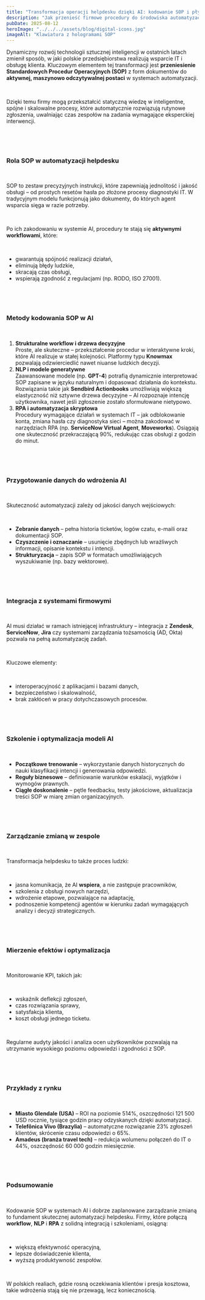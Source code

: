 ```yaml
---
title: "Transformacja operacji helpdesku dzięki AI: kodowanie SOP i płynne wdrożenie"
description: "Jak przenieść firmowe procedury do środowiska automatyzacji AI i zapewnić efektywną zmianę"
pubDate: 2025-08-12
heroImage: "../../../assets/blog/digital-icons.jpg"
imageAlt: "Klawiatura z hologramami SOP"
---
```


<p>Dynamiczny rozw&oacute;j technologii sztucznej inteligencji w ostatnich latach zmienił spos&oacute;b, w jaki polskie przedsiębiorstwa realizują wsparcie IT i obsługę klienta. Kluczowym elementem tej transformacji jest <strong>przeniesienie Standardowych Procedur Operacyjnych (SOP)</strong> z form dokument&oacute;w do <strong>aktywnej, maszynowo odczytywalnej postaci</strong> w systemach automatyzacji.</p>
<p>&nbsp;</p>
<p>Dzięki temu firmy mogą przekształcić statyczną wiedzę w inteligentne, sp&oacute;jne i skalowalne procesy, kt&oacute;re automatycznie rozwiązują rutynowe zgłoszenia, uwalniając czas zespoł&oacute;w na zadania wymagające eksperckiej interwencji.</p>
<p>&nbsp;</p><p>&nbsp;</p>
<h3><strong>Rola SOP w automatyzacji helpdesku</strong></h3>
<p>&nbsp;</p>
<p>SOP to zestaw precyzyjnych instrukcji, kt&oacute;re zapewniają jednolitość i jakość obsługi &ndash; od prostych reset&oacute;w hasła po złożone procesy diagnostyki IT. W tradycyjnym modelu funkcjonują jako dokumenty, do kt&oacute;rych agent wsparcia sięga w razie potrzeby.</p>
<p>&nbsp;</p>
<p>Po ich zakodowaniu w systemie AI, procedury te stają się <strong>aktywnymi workflowami</strong>, kt&oacute;re:</p>
<p>&nbsp;</p>
<ul>
<li>gwarantują sp&oacute;jność realizacji działań,</li>
<li>eliminują błędy ludzkie,</li>
<li>skracają czas obsługi,</li>
<li>wspierają zgodność z regulacjami (np. RODO, ISO 27001).</li>
</ul>
<p>&nbsp;</p><p>&nbsp;</p>
<h3><strong>Metody kodowania SOP w AI</strong></h3>
<p>&nbsp;</p>
<ol>
<li><strong> Strukturalne workflow i drzewa decyzyjne</strong><strong><br /></strong> Proste, ale skuteczne &ndash; przekształcenie procedur w interaktywne kroki, kt&oacute;re AI realizuje w stałej kolejności. Platformy typu <strong>Knowmax</strong> pozwalają odzwierciedlić nawet niuanse ludzkich decyzji.</li>
<li><strong> NLP i modele generatywne</strong><strong><br /></strong> Zaawansowane modele (np. <strong>GPT-4</strong>) potrafią dynamicznie interpretować SOP zapisane w języku naturalnym i dopasować działania do kontekstu. Rozwiązania takie jak <strong>Sendbird Actionbooks</strong> umożliwiają większą elastyczność niż sztywne drzewa decyzyjne &ndash; AI rozpoznaje intencję użytkownika, nawet jeśli zgłoszenie zostało sformułowane nietypowo.</li>
<li><strong> RPA i automatyzacja skryptowa</strong><strong><br /></strong> Procedury wymagające działań w systemach IT &ndash; jak odblokowanie konta, zmiana hasła czy diagnostyka sieci &ndash; można zakodować w narzędziach RPA (np. <strong>ServiceNow Virtual Agent</strong>, <strong>Moveworks</strong>). Osiągają one skuteczność przekraczającą 90%, redukując czas obsługi z godzin do minut.</li>
</ol>
<p>&nbsp;</p><p>&nbsp;</p>
<h3><strong>Przygotowanie danych do wdrożenia AI</strong></h3>
<p>&nbsp;</p>
<p>Skuteczność automatyzacji zależy od jakości danych wejściowych:</p>
<p>&nbsp;</p>
<ul>
<li><strong>Zebranie danych</strong> &ndash; pełna historia ticket&oacute;w, log&oacute;w czatu, e-maili oraz dokumentacji SOP.</li>
<li><strong>Czyszczenie i oznaczanie</strong> &ndash; usunięcie zbędnych lub wrażliwych informacji, opisanie kontekstu i intencji.</li>
<li><strong>Strukturyzacja</strong> &ndash; zapis SOP w formatach umożliwiających wyszukiwanie (np. bazy wektorowe).</li>
</ul>
<p>&nbsp;</p><p>&nbsp;</p>
<h3><strong>Integracja z systemami firmowymi</strong></h3>
<p>&nbsp;</p>
<p>AI musi działać w ramach istniejącej infrastruktury &ndash; integracja z <strong>Zendesk</strong>, <strong>ServiceNow</strong>, <strong>Jira</strong> czy systemami zarządzania tożsamością (AD, Okta) pozwala na pełną automatyzację zadań.</p>
<p>&nbsp;</p>
<p>Kluczowe elementy:</p>
<p>&nbsp;</p>
<ul>
<li>interoperacyjność z aplikacjami i bazami danych,</li>
<li>bezpieczeństwo i skalowalność,</li>
<li>brak zakł&oacute;ceń w pracy dotychczasowych proces&oacute;w.</li>
</ul>
<p>&nbsp;</p><p>&nbsp;</p>
<h3><strong>Szkolenie i optymalizacja modeli AI</strong></h3>
<p>&nbsp;</p>
<ul>
<li><strong>Początkowe trenowanie</strong> &ndash; wykorzystanie danych historycznych do nauki klasyfikacji intencji i generowania odpowiedzi.</li>
<li><strong>Reguły biznesowe</strong> &ndash; definiowanie warunk&oacute;w eskalacji, wyjątk&oacute;w i wymog&oacute;w prawnych.</li>
<li><strong>Ciągłe doskonalenie</strong> &ndash; pętle feedbacku, testy jakościowe, aktualizacja treści SOP w miarę zmian organizacyjnych.</li>
</ul>
<p>&nbsp;</p><p>&nbsp;</p>
<h3><strong>Zarządzanie zmianą w zespole</strong></h3>
<p>&nbsp;</p>
<p>Transformacja helpdesku to także proces ludzki:</p>
<p>&nbsp;</p>
<ul>
<li>jasna komunikacja, że AI <strong>wspiera</strong>, a nie zastępuje pracownik&oacute;w,</li>
<li>szkolenia z obsługi nowych narzędzi,</li>
<li>wdrożenie etapowe, pozwalające na adaptację,</li>
<li>podnoszenie kompetencji agent&oacute;w w kierunku zadań wymagających analizy i decyzji strategicznych.</li>
</ul>
<p>&nbsp;</p><p>&nbsp;</p>
<h3><strong>Mierzenie efekt&oacute;w i optymalizacja</strong></h3>
<p>&nbsp;</p>
<p>Monitorowanie KPI, takich jak:</p>
<p>&nbsp;</p>
<ul>
<li>wskaźnik deflekcji zgłoszeń,</li>
<li>czas rozwiązania sprawy,</li>
<li>satysfakcja klienta,</li>
<li>koszt obsługi jednego ticketu.</li>
</ul>
<p>&nbsp;</p>
<p>Regularne audyty jakości i analiza ocen użytkownik&oacute;w pozwalają na utrzymanie wysokiego poziomu odpowiedzi i zgodności z SOP.</p>
<p>&nbsp;</p><p>&nbsp;</p>
<h3><strong>Przykłady z rynku</strong></h3>
<p>&nbsp;</p>
<ul>
<li><strong>Miasto Glendale (USA)</strong> &ndash; ROI na poziomie 514%, oszczędności 121 500 USD rocznie, tysiące godzin pracy odzyskanych dzięki automatyzacji.</li>
<li><strong>Telef&ocirc;nica Vivo (Brazylia)</strong> &ndash; automatyczne rozwiązanie 23% zgłoszeń klient&oacute;w, skr&oacute;cenie czasu odpowiedzi o 65%.</li>
<li><strong>Amadeus (branża travel tech)</strong> &ndash; redukcja wolumenu połączeń do IT o 44%, oszczędność 60 000 godzin miesięcznie.</li>
</ul>
<p>&nbsp;</p><p>&nbsp;</p>
<h3><strong>Podsumowanie</strong></h3>
<p>&nbsp;</p>
<p>Kodowanie SOP w systemach AI i dobrze zaplanowane zarządzanie zmianą to fundament skutecznej automatyzacji helpdesku. Firmy, kt&oacute;re połączą <strong>workflow</strong>, <strong>NLP</strong> i <strong>RPA</strong> z solidną integracją i szkoleniami, osiągną:</p>
<p>&nbsp;</p>
<ul>
<li>większą efektywność operacyjną,</li>
<li>lepsze doświadczenie klienta,</li>
<li>wyższą produktywność zespoł&oacute;w.</li>
</ul>
<p>&nbsp;</p>
<p>W polskich realiach, gdzie rosną oczekiwania klient&oacute;w i presja kosztowa, takie wdrożenia stają się nie przewagą, lecz koniecznością.</p>
